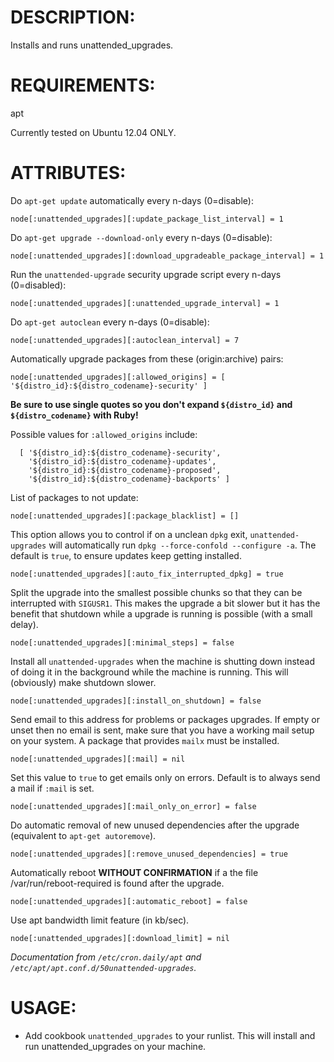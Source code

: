 # DESCRIPTION:

Installs and runs unattended_upgrades.

# REQUIREMENTS:

apt

Currently tested on Ubuntu 12.04 ONLY.

# ATTRIBUTES:

Do `apt-get update` automatically every n-days (0=disable):

    node[:unattended_upgrades][:update_package_list_interval] = 1

Do `apt-get upgrade --download-only` every n-days (0=disable):

    node[:unattended_upgrades][:download_upgradeable_package_interval] = 1

Run the `unattended-upgrade` security upgrade script every n-days (0=disabled):

    node[:unattended_upgrades][:unattended_upgrade_interval] = 1

Do `apt-get autoclean` every n-days (0=disable):

    node[:unattended_upgrades][:autoclean_interval] = 7

Automatically upgrade packages from these (origin:archive) pairs:

    node[:unattended_upgrades][:allowed_origins] = [ '${distro_id}:${distro_codename}-security' ]

**Be sure to use single quotes so you don't expand `${distro_id}` and `${distro_codename}` with Ruby!**

Possible values for `:allowed_origins` include:

      [ '${distro_id}:${distro_codename}-security',
        '${distro_id}:${distro_codename}-updates',
        '${distro_id}:${distro_codename}-proposed',
        '${distro_id}:${distro_codename}-backports' ]

List of packages to not update:

    node[:unattended_upgrades][:package_blacklist] = []

This option allows you to control if on a unclean `dpkg` exit, `unattended-upgrades`
will automatically run `dpkg --force-confold --configure -a`. The default is
`true`, to ensure updates keep getting installed.

    node[:unattended_upgrades][:auto_fix_interrupted_dpkg] = true

Split the upgrade into the smallest possible chunks so that
they can be interrupted with `SIGUSR1`. This makes the upgrade
a bit slower but it has the benefit that shutdown while a upgrade
is running is possible (with a small delay).

    node[:unattended_upgrades][:minimal_steps] = false

Install all `unattended-upgrades` when the machine is shutting down
instead of doing it in the background while the machine is running.
This will (obviously) make shutdown slower.

    node[:unattended_upgrades][:install_on_shutdown] = false

Send email to this address for problems or packages upgrades.
If empty or unset then no email is sent, make sure that you
have a working mail setup on your system. A package that provides
`mailx` must be installed.

    node[:unattended_upgrades][:mail] = nil

Set this value to `true` to get emails only on errors. Default
is to always send a mail if `:mail` is set.

    node[:unattended_upgrades][:mail_only_on_error] = false

Do automatic removal of new unused dependencies after the upgrade
(equivalent to `apt-get autoremove`).

    node[:unattended_upgrades][:remove_unused_dependencies] = true

Automatically reboot **WITHOUT CONFIRMATION** if a
the file /var/run/reboot-required is found after the upgrade.

    node[:unattended_upgrades][:automatic_reboot] = false

Use apt bandwidth limit feature (in kb/sec).

    node[:unattended_upgrades][:download_limit] = nil

_Documentation from `/etc/cron.daily/apt` and `/etc/apt/apt.conf.d/50unattended-upgrades`._

# USAGE:

* Add cookbook ``unattended_upgrades`` to your runlist. This will install and run unattended_upgrades on your machine.
